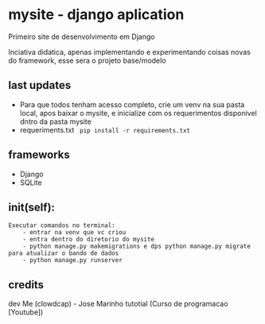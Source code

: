 # mysite - django aplication
 Primeiro site de desenvolvimento em Django

 Inciativa didatica, apenas implementando e experimentando coisas novas do framework, esse sera o projeto base/modelo


## last updates

- Para que todos tenham acesso completo, crie um venv na sua pasta local, apos baixar o mysite, e inicialize com os requerimentos disponivel dntro da pasta mysite
- requeriments.txt
` pip install -r requirements.txt`


## frameworks

- Django
- SQLite


## __init__(self):
    Executar comandos no terminal:
        - entrar na venv que vc criou
        - entra dentro do diretorio do mysite
        - python manage.py makemigrations e dps python manage.py migrate para atualizar o bando de dados
        - python manage.py runserver


## credits

 dev Me (clowdcap) - Jose Marinho
 tutotial (Curso de programacao [Youtube])
 
